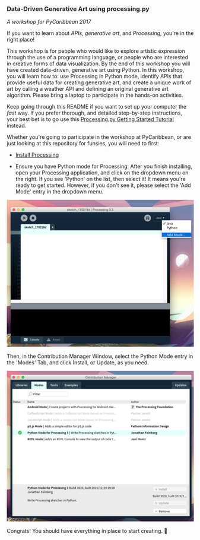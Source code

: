 ### Data-Driven Generative Art using processing.py
_A workshop for PyCaribbean 2017_

If you want to learn about _APIs_, _generative art_, and _Processing_, you're in the right place!

This workshop is for people who would like to explore artistic expression through the use of a programming language, or people who are interested in creative forms of data visualization. By the end of this workshop you will have created data-driven, generative art using Python. In this workshop, you will learn how to: use Processing in Python mode, identify APIs that provide useful data for creating generative art, and create a unique work of art by calling a weather API and defining an original generative art algorithm. Please bring a laptop to participate in the hands-on activities.

Keep going through this README if you want to set up your computer the _fast_ way. If you prefer thorough, and detailed step-by-step instructions, your best bet is to go use this [Processing.py Getting Started Tutorial](http://py.processing.org/tutorials/gettingstarted/) instead.

Whether you're going to participate in the workshop at PyCaribbean, or are just looking at this repository for funsies, you will need to first:

 - [Install Processing](https://processing.org/download/?processing)

 - Ensure you have Python mode for Processing:
  After you finish installing, open your Processing application, and click on the dropdown menu on the right. If you see 'Python' on the list, then select it! It means you're ready to get started. However, if you don't see it, please select the 'Add Mode' entry in the dropdown menu.

  ![alt text](https://raw.githubusercontent.com/arocho/generative-art/master/img/add_mode.png "Main Processing Window")

  Then, in the Contribution Manager Window, select the Python Mode entry in the 'Modes' Tab, and click Install, or Update, as you need.

  ![alt text](https://raw.githubusercontent.com/arocho/generative-art/master/img/python_mode.png "Contribution Manager Window")

Congrats! You should have everything in place to start creating. :tada:
